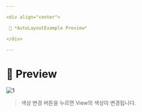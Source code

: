 ```yaml
---

<div align="center">

 💛 *AutoLayoutExample Preview*

</div>

---
```


# 📱 Preview
![1](https://user-images.githubusercontent.com/68846212/186441180-559e16c4-1b39-48ab-9acb-bbbc1bed4d71.gif)
> 색상 변경 버튼을 누르면 View의 색상이 변경됩니다.  